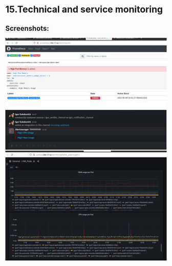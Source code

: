 # 15.Technical and service monitoring

## Screenshots:

![prometeus](prometeus.jpg)
![alert_not](alert_not.jpg)
![grafana_2](grafana_2.jpg)
